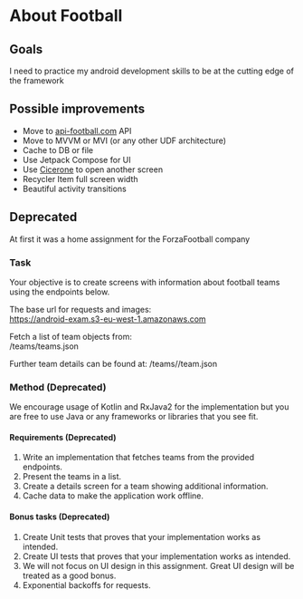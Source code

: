 # About Football

## Goals

I need to practice my android development skills to be at the cutting edge of the framework

## Possible improvements

- Move to [api-football.com](https://api-football.com) API
- Move to MVVM or MVI  (or any other UDF architecture)
- Cache to DB or file
- Use Jetpack Compose for UI
- Use [Cicerone](https://github.com/terrakok/Cicerone) to open another screen
- Recycler Item full screen width
- Beautiful activity transitions

## Deprecated

At first it was a home assignment for the ForzaFootball company

### Task
Your objective is to create screens with information about football teams using the endpoints below.

The base url for requests and images:  
https://android-exam.s3-eu-west-1.amazonaws.com

Fetch a list of team objects from:  
/teams/teams.json


Further team details can be found at:
/teams/<id>/team.json 

### Method (Deprecated)
We encourage usage of Kotlin and RxJava2 for the implementation but you are free to use Java or any frameworks or libraries that you see fit.

#### Requirements (Deprecated)
1. Write an implementation that fetches teams from the provided endpoints.
2. Present the teams in a list.
3. Create a details screen for a team showing additional information.
4. Cache data to make the application work offline.

#### Bonus tasks (Deprecated)
1. Create Unit tests that proves that your implementation works as intended.
2. Create UI tests that proves that your implementation works as intended.
3. We will not focus on UI design in this assignment. Great UI design will be treated as a good bonus.
4. Exponential backoffs for requests.
